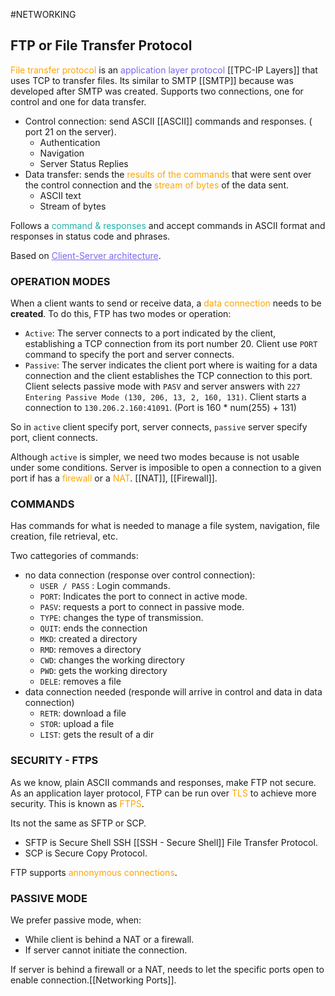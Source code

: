 #NETWORKING 

## FTP or File Transfer Protocol

<span style="color:orange;">File transfer protocol</span> is an <span style="color:MediumSlateBlue;">application layer protocol</span> [[TPC-IP Layers]] that uses TCP to transfer files. Its similar to SMTP [[SMTP]] because was developed after SMTP was created. 
Supports two connections, one for control and one for data transfer. 

* Control connection: send ASCII [[ASCII]] commands and responses. ( port 21 on the server). 
	* Authentication
	* Navigation
	* Server Status Replies
* Data transfer: sends the <span style="color:orange;">results of the commands</span> that were sent over the control connection and the <span style="color:orange;">stream of bytes</span> of the data sent.  
	* ASCII text
	* Stream of bytes

Follows a <span style="color:LightSeaGreen;">command & responses</span> and accept commands in ASCII format and responses in status code and phrases. 

Based on <span style="color:MediumSlateBlue; text-decoration:underline;">Client-Server architecture</span>.

### OPERATION MODES

When a client wants to send or receive data, a <span style="color:orange;">data connection</span> needs to be **created**. 
To do this, FTP has two modes or operation: 
* `Active`: The server connects to a port indicated by the client, establishing a TCP connection from its port number 20. Client use `PORT` command to specify the port and server connects. 
* `Passive`: The server indicates the client port where is waiting for a data connection and the client establishes the TCP connection to this port. Client selects passive mode with `PASV` and server answers with `227 Entering Passive Mode (130, 206, 13, 2, 160, 131)`. Client starts a connection to `130.206.2.160:41091`. (Port is 160 * num(255) + 131)  

So in `active` client specify port, server connects, `passive` server specify port, client connects. 

Although `active` is simpler, we need two modes because is not usable under some conditions. 
Server is imposible to open a connection to a given port if has a <span style="color:orange;">firewall</span> or a <span style="color:orange;">NAT</span>. [[NAT]], [[Firewall]]. 

### COMMANDS

Has commands for what is needed to manage a file system, navigation, file creation, file retrieval, etc. 

Two cattegories of commands: 

* no data connection (response over control connection): 
	* `USER / PASS` : Login commands. 
	* `PORT`: Indicates the port to connect in active mode. 
	* `PASV`: requests a port to connect in passive mode.
	* `TYPE`: changes the type of transmission. 
	* `QUIT`: ends the connection
	* `MKD`: created a directory
	* `RMD`: removes a directory
	* `CWD`: changes the working directory
	* `PWD`: gets the working directory
	* `DELE`: removes a file
* data connection needed (responde will arrive in control and data in data connection)
	* `RETR`: download a file
	* `STOR`: upload a file
	* `LIST`: gets the result of a dir
### SECURITY - FTPS

As we know, plain ASCII commands and responses, make FTP not secure. As an application layer protocol, FTP can be run over <span style="color:orange;">TLS</span> to achieve more security. This is known as <span style="color:orange;">FTPS</span>. 

Its not the same as SFTP or SCP. 
* SFTP is Secure Shell SSH [[SSH - Secure Shell]] File Transfer Protocol. 
* SCP is Secure Copy Protocol. 

FTP supports <span style="color:orange;">annonymous connections</span>. 

### PASSIVE MODE

We prefer passive mode, when: 

* While client is behind a NAT or a firewall. 
* If server cannot initiate the connection. 

If server is behind a firewall or a NAT, needs to let the specific ports open to enable connection.[[Networking Ports]]. 